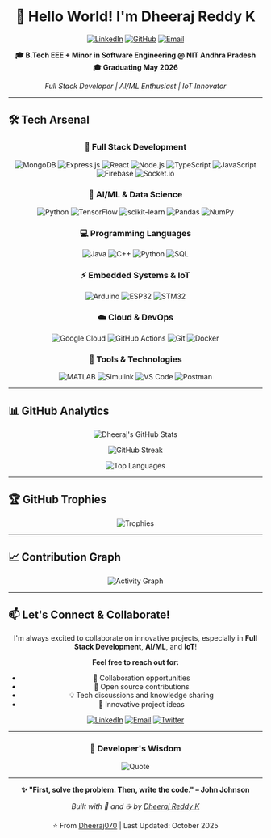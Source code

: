 <div align="center">
  
# 👋 Hello World! I'm Dheeraj Reddy K

[![LinkedIn](https://img.shields.io/badge/LinkedIn-0077B5?style=for-the-badge&logo=linkedin&logoColor=white)](https://www.linkedin.com/in/dheeraj-reddy-k-505022204)
[![GitHub](https://img.shields.io/badge/GitHub-100000?style=for-the-badge&logo=github&logoColor=white)](https://github.com/Dheeraj070)
[![Email](https://img.shields.io/badge/Email-D14836?style=for-the-badge&logo=gmail&logoColor=white)](mailto:dheerajreddy070@gmail.com)

**🎓 B.Tech EEE + Minor in Software Engineering @ NIT Andhra Pradesh**  
**🎓 Graduating May 2026**

*Full Stack Developer | AI/ML Enthusiast | IoT Innovator*

</div>

---

## 🛠️ Tech Arsenal

<div align="center">

### 🎨 Full Stack Development
![MongoDB](https://img.shields.io/badge/MongoDB-47A248?style=flat-square&logo=mongodb&logoColor=white)
![Express.js](https://img.shields.io/badge/Express.js-000000?style=flat-square&logo=express&logoColor=white)
![React](https://img.shields.io/badge/React-61DAFB?style=flat-square&logo=react&logoColor=black)
![Node.js](https://img.shields.io/badge/Node.js-339933?style=flat-square&logo=node.js&logoColor=white)
![TypeScript](https://img.shields.io/badge/TypeScript-3178C6?style=flat-square&logo=typescript&logoColor=white)
![JavaScript](https://img.shields.io/badge/JavaScript-F7DF1E?style=flat-square&logo=javascript&logoColor=black)
![Firebase](https://img.shields.io/badge/Firebase-FFCA28?style=flat-square&logo=firebase&logoColor=black)
![Socket.io](https://img.shields.io/badge/Socket.io-010101?style=flat-square&logo=socket.io&logoColor=white)

### 🤖 AI/ML & Data Science
![Python](https://img.shields.io/badge/Python-3776AB?style=flat-square&logo=python&logoColor=white)
![TensorFlow](https://img.shields.io/badge/TensorFlow-FF6F00?style=flat-square&logo=tensorflow&logoColor=white)
![scikit-learn](https://img.shields.io/badge/scikit--learn-F7931E?style=flat-square&logo=scikit-learn&logoColor=white)
![Pandas](https://img.shields.io/badge/Pandas-150458?style=flat-square&logo=pandas&logoColor=white)
![NumPy](https://img.shields.io/badge/NumPy-013243?style=flat-square&logo=numpy&logoColor=white)

### 💻 Programming Languages
![Java](https://img.shields.io/badge/Java-ED8B00?style=flat-square&logo=openjdk&logoColor=white)
![C++](https://img.shields.io/badge/C++-00599C?style=flat-square&logo=c%2B%2B&logoColor=white)
![Python](https://img.shields.io/badge/Python-A8B9CC?style=flat-square&logo=python&logoColor=black)
![SQL](https://img.shields.io/badge/SQL-4479A1?style=flat-square&logo=mysql&logoColor=white)

### ⚡ Embedded Systems & IoT
![Arduino](https://img.shields.io/badge/Arduino-00979D?style=flat-square&logo=arduino&logoColor=white)
![ESP32](https://img.shields.io/badge/ESP32-000000?style=flat-square&logo=espressif&logoColor=white)
![STM32](https://img.shields.io/badge/STM32-03234B?style=flat-square&logo=stmicroelectronics&logoColor=white)

### ☁️ Cloud & DevOps
![Google Cloud](https://img.shields.io/badge/Google%20Cloud-4285F4?style=flat-square&logo=google-cloud&logoColor=white)
![GitHub Actions](https://img.shields.io/badge/GitHub%20Actions-2088FF?style=flat-square&logo=github-actions&logoColor=white)
![Git](https://img.shields.io/badge/Git-F05032?style=flat-square&logo=git&logoColor=white)
![Docker](https://img.shields.io/badge/Docker-2496ED?style=flat-square&logo=docker&logoColor=white)

### 🔧 Tools & Technologies
![MATLAB](https://img.shields.io/badge/MATLAB-0076A8?style=flat-square&logo=mathworks&logoColor=white)
![Simulink](https://img.shields.io/badge/Simulink-0076A8?style=flat-square&logo=mathworks&logoColor=white)
![VS Code](https://img.shields.io/badge/VS%20Code-007ACC?style=flat-square&logo=visual-studio-code&logoColor=white)
![Postman](https://img.shields.io/badge/Postman-FF6C37?style=flat-square&logo=postman&logoColor=white)

</div>

---

## 📊 GitHub Analytics

<div align="center">
  
![Dheeraj's GitHub Stats](https://github-readme-stats.vercel.app/api?username=Dheeraj070&show_icons=true&theme=tokyonight&hide_border=true&count_private=true&include_all_commits=true)

![GitHub Streak](https://github-readme-streak-stats.herokuapp.com/?user=Dheeraj070&theme=tokyonight&hide_border=true)

![Top Languages](https://github-readme-stats.vercel.app/api/top-langs/?username=Dheeraj070&layout=compact&theme=tokyonight&hide_border=true&langs_count=8)

</div>

---

## 🏆 GitHub Trophies

<div align="center">

![Trophies](https://github-profile-trophy.vercel.app/?username=Dheeraj070&theme=tokyonight&no-frame=true&no-bg=false&margin-w=4&column=7)

</div>

---

## 📈 Contribution Graph

<div align="center">

![Activity Graph](https://github-readme-activity-graph.vercel.app/graph?username=Dheeraj070&theme=tokyo-night&hide_border=true)

</div>

---

## 📫 Let's Connect & Collaborate!

<div align="center">

I'm always excited to collaborate on innovative projects, especially in **Full Stack Development**, **AI/ML**, and **IoT**!

**Feel free to reach out for:**
- 💼 Collaboration opportunities
- 🤝 Open source contributions
- 💡 Tech discussions and knowledge sharing
- 🚀 Innovative project ideas

[![LinkedIn](https://img.shields.io/badge/LinkedIn-Let's_Connect-0077B5?style=for-the-badge&logo=linkedin)](https://linkedin.com/in/dheeraj-reddy-k)
[![Email](https://img.shields.io/badge/Email-Drop_a_Mail-D14836?style=for-the-badge&logo=gmail&logoColor=white)](mailto:dheerajreddy070@gmail.com)
[![Twitter](https://img.shields.io/badge/Twitter-Follow_Me-1DA1F2?style=for-the-badge&logo=twitter)](https://twitter.com/Dheeraj_7x)

</div>

---

<div align="center">

### 💭 Developer's Wisdom

![Quote](https://quotes-github-readme.vercel.app/api?type=horizontal&theme=tokyonight)

---

**✨ "First, solve the problem. Then, write the code." – John Johnson**

*Built with 💙 and ☕ by [Dheeraj Reddy K](https://github.com/Dheeraj070)*

⭐️ From [Dheeraj070](https://github.com/Dheeraj070) | Last Updated: October 2025

</div>
